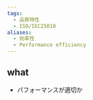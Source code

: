 ```yaml
---
tags:
  - 品質特性
  - ISO/IEC25010
aliases:
  - 効率性
  - Performance efficiency
---
```

## what
- パフォーマンスが適切か